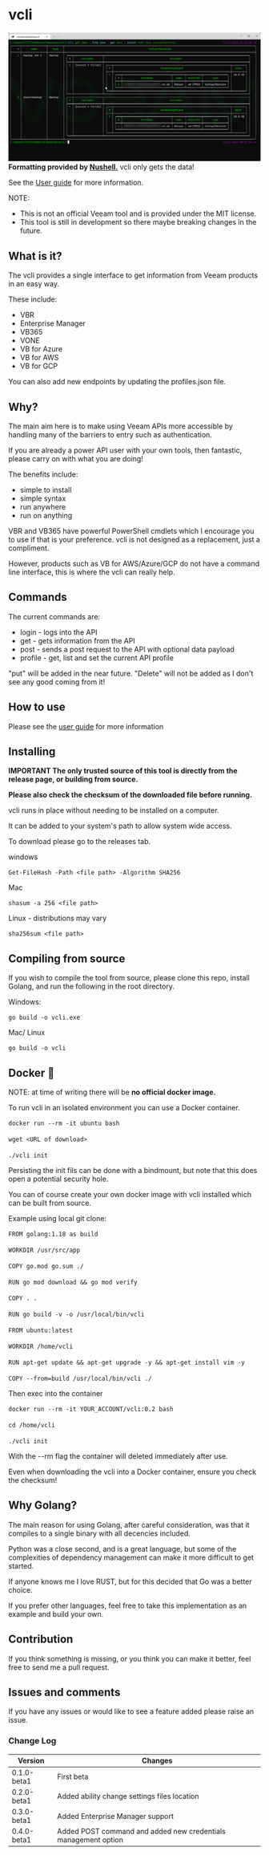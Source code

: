 # vcli

![nu_demo](./assets/main.png)
**Formatting provided by [Nushell.](https://www.nushell.sh/)** vcli only gets the data!

See the [User guide](https://github.com/shapedthought/vcli/blob/master/user_guide.md) for more information.

NOTE:

- This is not an official Veeam tool and is provided under the MIT license.
- This tool is still in development so there maybe breaking changes in the future.

## What is it?

The vcli provides a single interface to get information from Veeam products in an easy way.

These include:

- VBR
- Enterprise Manager
- VB365
- VONE
- VB for Azure
- VB for AWS
- VB for GCP

You can also add new endpoints by updating the profiles.json file.

## Why?

The main aim here is to make using Veeam APIs more accessible by handling many of the barriers to entry such as authentication.

If you are already a power API user with your own tools, then fantastic, please carry on with what you are doing!

The benefits include:

- simple to install
- simple syntax
- run anywhere
- run on anything

VBR and VB365 have powerful PowerShell cmdlets which I encourage you to use if that is your preference. vcli is not designed as a replacement, just a compliment.

However, products such as VB for AWS/Azure/GCP do not have a command line interface, this is where the vcli can really help.

## Commands

The current commands are:

- login - logs into the API
- get - gets information from the API
- post - sends a post request to the API with optional data payload
- profile - get, list and set the current API profile

"put" will be added in the near future. "Delete" will not be added as I don't see any good coming from it!

## How to use

Please see the [user guide](https://github.com/shapedthought/vcli/blob/master/user_guide.md) for more information

## Installing

<b>IMPORTANT The only trusted source of this tool is directly from the release page, or building from source.</b>

<b>Please also check the checksum of the downloaded file before running.</b>

vcli runs in place without needing to be installed on a computer.

It can be added to your system's path to allow system wide access.

To download please go to the releases tab.

windows

    Get-FileHash -Path <file path> -Algorithm SHA256

Mac

    shasum -a 256 <file path>

Linux - distributions may vary

    sha256sum <file path>

## Compiling from source

If you wish to compile the tool from source, please clone this repo, install Golang, and run the following in the root directory.

Windows:

    go build -o vcli.exe

Mac/ Linux

    go build -o vcli

## Docker 🐋

NOTE: at time of writing there will be <b>no official docker image.</b>

To run vcli in an isolated environment you can use a Docker container.

    docker run --rm -it ubuntu bash

    wget <URL of download>

    ./vcli init

Persisting the init fils can be done with a bindmount, but note that this does open a potential security hole.

You can of course create your own docker image with vcli installed which can be built from source.

Example using local git clone:

    FROM golang:1.18 as build

    WORKDIR /usr/src/app

    COPY go.mod go.sum ./

    RUN go mod download && go mod verify

    COPY . .

    RUN go build -v -o /usr/local/bin/vcli

    FROM ubuntu:latest

    WORKDIR /home/vcli

    RUN apt-get update && apt-get upgrade -y && apt-get install vim -y

    COPY --from=build /usr/local/bin/vcli ./

Then exec into the container

    docker run --rm -it YOUR_ACCOUNT/vcli:0.2 bash

    cd /home/vcli

    ./vcli init

With the --rm flag the container will deleted immediately after use.

Even when downloading the vcli into a Docker container, ensure you check the checksum!

## Why Golang?

The main reason for using Golang, after careful consideration, was that it compiles to a single binary with all decencies included.

Python was a close second, and is a great language, but some of the complexities of dependency management can make it more difficult to get started.

If anyone knows me I love RUST, but for this decided that Go was a better choice.

If you prefer other languages, feel free to take this implementation as an example and build your own.

## Contribution

If you think something is missing, or you think you can make it better, feel free to send me a pull request.

## Issues and comments

If you have any issues or would like to see a feature added please raise an issue.

### Change Log

| Version     | Changes                                                        |
| ----------- | -------------------------------------------------------------- |
| 0.1.0-beta1 | First beta                                                     |
| 0.2.0-beta1 | Added ability change settings files location                   |
| 0.3.0-beta1 | Added Enterprise Manager support                               |
| 0.4.0-beta1 | Added POST command and added new credentials management option |
